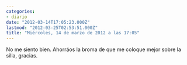 ```yaml
---
categories:
- diario
date: "2012-03-14T17:05:23.000Z"
lastmod: "2012-03-25T02:53:51.000Z"
title: "Miércoles, 14 de marzo de 2012 a las 17:05"
---
```


No me siento bien. Ahorráos la broma de que me coloque mejor sobre la silla, gracias.